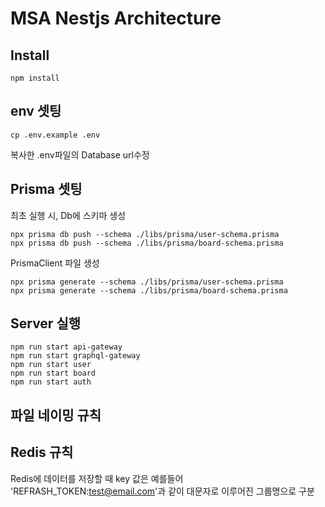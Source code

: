 # MSA Nestjs Architecture

## Install
```
npm install
```

## env 셋팅
```
cp .env.example .env
```
복사한 .env파일의 Database url수정

## Prisma 셋팅
최초 실행 시, Db에 스키마 생성
```
npx prisma db push --schema ./libs/prisma/user-schema.prisma
npx prisma db push --schema ./libs/prisma/board-schema.prisma
```
PrismaClient 파일 생성
```
npx prisma generate --schema ./libs/prisma/user-schema.prisma
npx prisma generate --schema ./libs/prisma/board-schema.prisma
```

## Server 실행
```
npm run start api-gateway
npm run start graphql-gateway
npm run start user
npm run start board
npm run start auth
```


## 파일 네이밍 규칙

## Redis 규칙
Redis에 데이터를 저장할 때
key 값은 예를들어 'REFRASH_TOKEN:test@email.com'과 같이
대문자로 이루어진 그룹명으로 구분